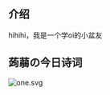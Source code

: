 ## 介绍
hihihi，我是一个学oi的小盆友

## 蒟蒻の今日诗词
![one.svg](https://v2.jinrishici.com/one.svg?font-size=20&spacing=2&color=blue)
